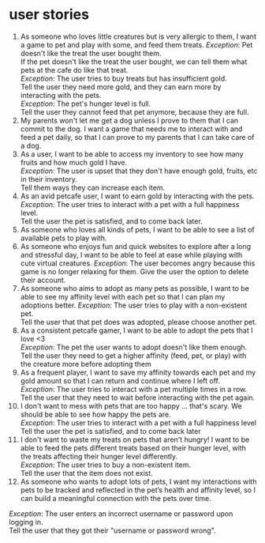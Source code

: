 # user stories

1. As someone who loves little creatures but is very allergic to them, I want a game to pet and play with some, and feed them treats.
    *Exception*: Pet doesn't like the treat the user bought them.<br>
    If the pet doesn't like the treat the user bought, we can tell them what pets at the cafe do like that treat.<br>
    *Exception*: The user tries to buy treats but has insufficient gold.<br>
    Tell the user they need more gold, and they can earn more by interacting with the pets.<br>
    *Exception*: The pet's hunger level is full.<br>
    Tell the user they cannot feed that pet anymore, because they are full.<br>
2. My parents won't let me get a dog unless I prove to them that I can commit to the dog. I want a game that needs me to interact
   with and feed a pet daily, so that I can prove to my parents that I can take care of a dog.
3. As a user, I want to be able to access my inventory to see how many fruits and how much gold I have. <br>
   *Exception*: The user is upset that they don't have enough gold, fruits, etc in their inventory. <br>
   Tell them ways they can increase each item.
5. As an avid petcafe user, I want to earn gold by interacting with the pets.
   *Exception*: The user tries to interact with a pet with a full happiness level.<br>
   Tell the user the pet is satisfied, and to come back later.<br>
6. As someone who loves all kinds of pets, I want to be able to see a list of available pets to play with.
7. As someone who enjoys fun and quick websites to explore after a long and stressful day, I want to be able to feel at ease while
   playing with cute virtual creatures.
   *Exception*: The user becomes angry because this game is no longer relaxing for them.
   Give the user the option to delete their account.
9. As someone who aims to adopt as many pets as possible, I want to be able to see my affinity level with each pet so that I can
    plan my adoptions better.
   *Exception*: The user tries to play with a non-existent pet.<br>
   Tell the user that that pet does was adopted, please choose another pet.
10. As a consistent petcafe gamer, I want to be able to adopt the pets that I love <3<br>
   *Exception*: The pet the user wants to adopt doesn't like them enough.<br>
   Tell the user they need to get a higher affinity (feed, pet, or play) with the creature more before adopting them
11. As a frequent player, I want to save my affinity towards each pet and my gold amount so that I can return and continue where I left off.<br>
   *Exception*: The user tries to interact with a pet multiple times in a row.<br>
   Tell the user that they need to wait before interacting with the pet again.
12. I don't want to mess with pets that are too happy ... that's scary. We should be able to see how happy the pets are.<br>
   *Exception*: The user tries to interact with a pet with a full happiness level<br>
   Tell the user the pet is satisfied, and to come back later
13. I don't want to waste my treats on pets that aren't hungry! I want to be able to feed the pets different treats based on their hunger 
    level, with the treats affecting their hunger level differently.<br>
   *Exception*: The user tries to buy a non-existent item.<br>
   Tell the user that the item does not exist.
14. As someone who wants to adopt lots of pets, I want my interactions with pets to be tracked and reflected in the pet’s health and 
    affinity level, so I can build a meaningful connection with the pets over time.<br>

*Exception*: The user enters an incorrect username or password upon logging in.<br>
Tell the user that they got their "username or password wrong".
